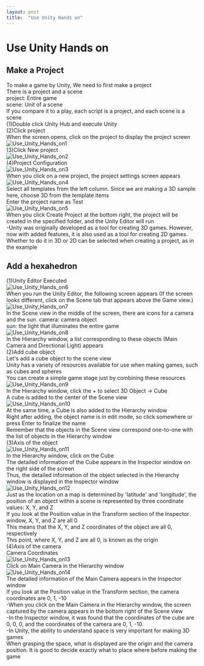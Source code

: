 ```yaml
---
layout: post
title:  "Use Unity Hands on"
---
```


# Use Unity Hands on
## Make a Project
To make a game by Unity, We need to first make a project <br/>
There is a project and a scene <br/>
project: Entire game<br/>
scene: Unit of a scene <br/>
If you compare it to a play, each script is a project, and each scene is a scene <br/>
(1)Double click Unity Hub and execute Unity <br/>
(2)Click project <br/>
When the screen opens, click on the project to display the project screen <br/>
![Use_Unity_Hands_on1](https://github.com/growingpenguin/growingpenguin.github.io/assets/110277903/34ba0a33-de72-4f89-80ec-ce4b3411f8b0) <br/>
(3)Click New project <br/>
![Use_Unity_Hands_on2](https://github.com/growingpenguin/growingpenguin.github.io/assets/110277903/85ebff21-7b44-44b2-8664-f2b310405875) <br/>
(4)Project Configuration <br/>
![Use_Unity_Hands_on3](https://github.com/growingpenguin/growingpenguin.github.io/assets/110277903/aaefe0d3-550b-4fa1-8a91-0f6fc2acfb1f) <br/>
When you click on a new project, the project settings screen appears <br/>
![Use_Unity_Hands_on4](https://github.com/growingpenguin/growingpenguin.github.io/assets/110277903/1cdc8471-1d5b-4690-99ff-f33864875b06) <br/>
Select all templates from the left column. Since we are making a 3D sample here, choose 3D from the template items <br/>
Enter the project name as Test <br/>
![Use_Unity_Hands_on5](https://github.com/growingpenguin/growingpenguin.github.io/assets/110277903/d662c738-9506-4e26-9397-55c8b30ca120) <br/>
When you click Create Project at the bottom right, the project will be created in the specified folder, and the Unity Editor will run <br/>
-Unity was originally developed as a tool for creating 3D games. However, now with added features, it is also used as a tool for creating 2D games. <br/>
Whether to do it in 3D or 2D can be selected when creating a project, as in the example <br/>
## Add a hexahedron
(1)Unity Editor Executed <br/>
![Use_Unity_Hands_on6](https://github.com/growingpenguin/growingpenguin.github.io/assets/110277903/ae6a867e-1d2c-4027-af88-e64a8ec58d23) <br/>
When you run the Unity Editor, the following screen appears (If the screen looks different, click on the Scene tab that appears above the Game view.) <br/>
![Use_Unity_Hands_on7](https://github.com/growingpenguin/growingpenguin.github.io/assets/110277903/fc1df0ad-735d-4e11-95ff-c921a8a7522b) <br/>
In the Scene view in the middle of the screen, there are icons for a camera and the sun. 
camera: camera object <br/>
sun: the light that illuminates the entire game <br/>
![Use_Unity_Hands_on8](https://github.com/growingpenguin/growingpenguin.github.io/assets/110277903/776da58d-de1b-499e-b7ce-87d24b8fa24b) <br/>
In the Hierarchy window, a list corresponding to these objects (Main Camera and Directional Light) appears <br/>
(2)Add cube object <br/>
Let's add a cube object to the scene view <br/>
Unity has a variety of resources available for use when making games, such as cubes and spheres <br/>
You can create a simple game stage just by combining these resources <br/>
![Use_Unity_Hands_on9](https://github.com/growingpenguin/growingpenguin.github.io/assets/110277903/b8d7f3f5-b7d9-45f5-b86c-8ec433c464db) <br/>
In the Hierarchy window, click the + to select 3D Object -> Cube <br/>
A cube is added to the center of the Scene view <br/>
![Use_Unity_Hands_on10](https://github.com/growingpenguin/growingpenguin.github.io/assets/110277903/cd1f01ae-86a7-43d3-b7c3-059c65a8fd5f) <br/>
At the same time, a Cube is also added to the Hierarchy window <br/>
Right after adding, the object name is in edit mode, so click somewhere or press Enter to finalize the name <br/>
Remember that the objects in the Scene view correspond one-to-one with the list of objects in the Hierarchy window <br/>
(3)Axis of the object <br/>
![Use_Unity_Hands_on11](https://github.com/growingpenguin/growingpenguin.github.io/assets/110277903/1831a4c4-f4e4-4d64-a97c-7283fb2a3be8) <br/>
In the Hierarchy window, click on the Cube <br/>
The detailed information of the Cube appears in the Inspector window on the right side of the screen <br/>
Thus, the detailed information of the object selected in the Hierarchy window is displayed in the Inspector window <br/>
![Use_Unity_Hands_on12](https://github.com/growingpenguin/growingpenguin.github.io/assets/110277903/9f958934-d189-4181-bbcb-fc4c6fe4d6d3) <br/>
Just as the location on a map is determined by 'latitude' and 'longitude', the position of an object within a scene is represented by three coordinate values: X, Y, and Z <br/>
If you look at the Position value in the Transform section of the Inspector window, X, Y, and Z are all 0 <br/>
This means that the X, Y, and Z coordinates of the object are all 0, respectively <br/>
This point, where X, Y, and Z are all 0, is known as the origin <br/>
(4)Axis of the camera <br/>
Camera Coordinates <br/>
![Use_Unity_Hands_on13](https://github.com/growingpenguin/growingpenguin.github.io/assets/110277903/3d6a3bab-d533-473f-86b1-2a6e8e498ef7) <br/>
Click on Main Camera in the Hierarchy window <br/>
![Use_Unity_Hands_on14](https://github.com/growingpenguin/growingpenguin.github.io/assets/110277903/6d3de14f-b0d5-4360-826b-96cc749ae7c6) <br/>
The detailed information of the Main Camera appears in the Inspector window <br/>
If you look at the Position value in the Transform section, the camera coordinates are 0, 1, -10 <br/>
-When you click on the Main Camera in the Hierarchy window, the screen captured by the camera appears in the bottom right of the Scene view <br/>
-In the Inspector window, it was found that the coordinates of the cube are 0, 0, 0, and the coordinates of the camera are 0, 1, -10. <br/>
-In Unity, the ability to understand space is very important for making 3D games <br/>
When grasping the space, what is displayed are the origin and the camera position. It is good to decide exactly what to place where before making the game <br/>





